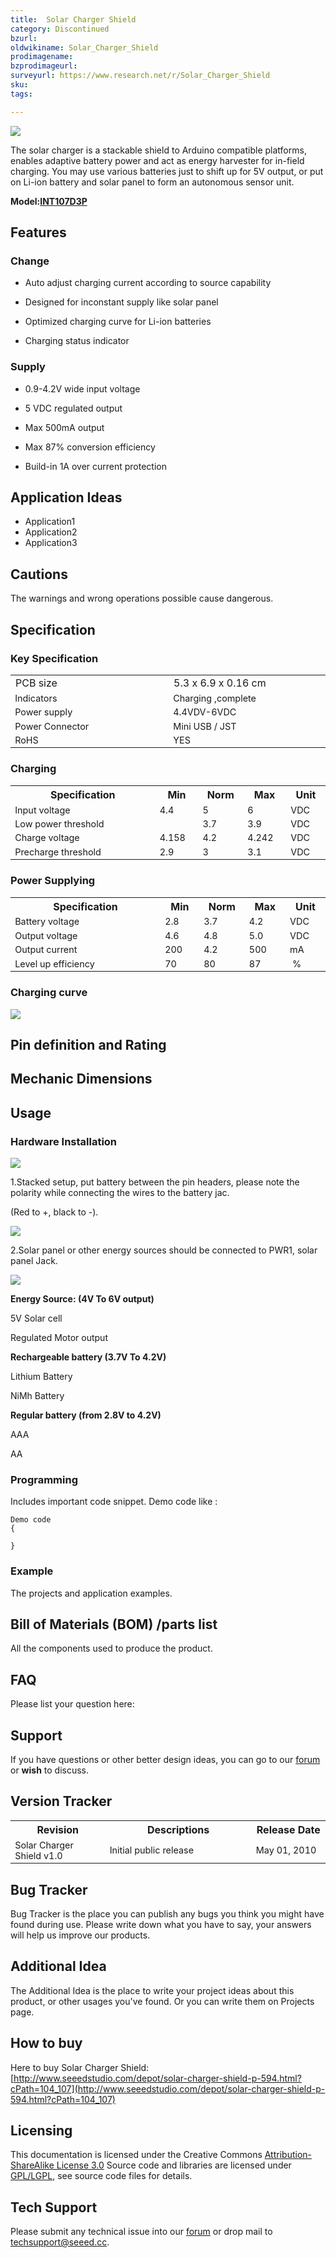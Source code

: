 ```yaml
---
title:  Solar Charger Shield‏‎
category: Discontinued
bzurl:
oldwikiname: Solar_Charger_Shield‏‎
prodimagename:
bzprodimageurl:
surveyurl: https://www.research.net/r/Solar_Charger_Shield
sku:
tags:

---
```


![](https://github.com/SeeedDocument/Solar_Charger_Shield/raw/master/img/Solar-charger-shield.jpg)

The solar charger is a stackable shield to Arduino compatible platforms, enables adaptive battery power and act as energy harvester for in-field charging. You may use various batteries just to shift up for 5V output, or put on Li-ion battery and solar panel to form an autonomous sensor unit.

**Model:[INT107D3P](http://www.seeedstudio.com/depot/solar-charger-shield-p-594.html?cPath=104_107)**



##   Features  

###   Change

*   Auto adjust charging current according to source capability

*   Designed for inconstant supply like solar panel

*   Optimized charging curve for Li-ion batteries

*   Charging status indicator

###   Supply

*   0.9-4.2V wide input voltage

*   5 VDC regulated output

*   Max 500mA output

*   Max 87% conversion efficiency

*   Build-in 1A over current protection

##   Application Ideas  

*   Application1
*   Application2
*   Application3

##   Cautions  

The warnings and wrong operations possible cause dangerous.


##   Specification

###   Key Specification

<table >
<tr>
<td width="400px"> PCB size
</td>
<td width="400px"> 5.3 x 6.9 x 0.16 cm
</td></tr>
<tr style="font-size: 90%">
<td>  Indicators
</td>
<td>  Charging ,complete
</td></tr>
<tr style="font-size: 90%">
<td> Power supply
</td>
<td>4.4VDV-6VDC
</td></tr>
<tr style="font-size: 90%">
<td> Power Connector
</td>
<td> Mini USB / JST
</td></tr>
<tr style="font-size: 90%">
<td> RoHS
</td>
<td> YES
</td></tr></table>

###   Charging

<table >
<tr>
<th>Specification
</th>
<th>Min
</th>
<th>Norm
</th>
<th>Max
</th>
<th>Unit
</th></tr>
<tr style="font-size: 90%">
<td width="600"> Input voltage
</td>
<td width="100">  4.4
</td>
<td width="100">  5
</td>
<td width="100">  6
</td>
<td width="100">  VDC
</td></tr>
<tr style="font-size: 90%">
<td> Low power threshold
</td>
<td>
</td>
<td>  3.7
</td>
<td>  3.9
</td>
<td>  VDC
</td></tr>
<tr style="font-size: 90%">
<td> Charge voltage
</td>
<td>  4.158
</td>
<td>  4.2
</td>
<td>  4.242
</td>
<td>  VDC
</td></tr>
<tr style="font-size: 90%">
<td> Precharge threshold
</td>
<td>  2.9
</td>
<td>  3
</td>
<td>  3.1
</td>
<td>  VDC
</td></tr></table>

###   Power Supplying

<table >
<tr>
<th>Specification
</th>
<th>Min
</th>
<th>Norm
</th>
<th>Max
</th>
<th>Unit
</th></tr>
<tr style="font-size: 90%">
<td width="600"> Battery voltage
</td>
<td width="100">  2.8
</td>
<td width="100">  3.7
</td>
<td width="100">  4.2
</td>
<td width="100">  VDC
</td></tr>
<tr style="font-size: 90%">
<td> Output voltage
</td>
<td>  4.6
</td>
<td>  4.8
</td>
<td>  5.0
</td>
<td>  VDC
</td></tr>
<tr style="font-size: 90%">
<td> Output current
</td>
<td>  200
</td>
<td>  4.2
</td>
<td>  500
</td>
<td>  mA
</td></tr>
<tr style="font-size: 90%">
<td> Level up efficiency
</td>
<td>  70
</td>
<td>  80
</td>
<td>  87
</td>
<td>  %
</td></tr></table>

###   Charging curve

![](https://github.com/SeeedDocument/Solar_Charger_Shield/raw/master/img/Changing-curve.jpg)

##   Pin definition and Rating  

##   Mechanic Dimensions  

##   Usage  

###   Hardware Installation  

![](https://github.com/SeeedDocument/Solar_Charger_Shield/raw/master/img/Solarchange-hardware.jpg)

1.Stacked setup, put battery between the pin headers, please note the polarity while connecting the wires to the battery jac.

(Red to +, black to -).

![](https://github.com/SeeedDocument/Solar_Charger_Shield/raw/master/img/Solarchange-hardware-step1.jpg)

2.Solar panel or other energy sources should be connected to PWR1, solar panel Jack.

![](https://github.com/SeeedDocument/Solar_Charger_Shield/raw/master/img/Solarchange-hardware-step2.jpg)

**Energy Source: (4V To 6V output)**

5V Solar cell

Regulated Motor output

**Rechargeable battery (3.7V To 4.2V)**

Lithium Battery

NiMh Battery

**Regular battery (from 2.8V to 4.2V)**

AAA

AA

</td></tr></table>

###   Programming  

Includes important code snippet.
Demo code like :
```
Demo code
{

}
```
###   Example  

The projects and application examples.

##   Bill of Materials (BOM) /parts list  

All the components used to produce the product.

##   FAQ  

Please list your question here:

##   Support  

If you have questions or other better design ideas, you can go to our [forum](http://www.seeedstudio.com/forum) or **wish** to discuss.

##   Version Tracker  

<table >
<tr>
<th>Revision
</th>
<th>Descriptions
</th>
<th>Release Date
</th></tr>
<tr style="font-size: 90%">
<td width="300"> Solar Charger Shield v1.0
</td>
<td width="500"> Initial public release
</td>
<td width="200"> May 01, 2010
</td></tr></table>

##   Bug Tracker  

Bug Tracker is the place you can publish any bugs you think you might have found during use. Please write down what you have to say, your answers will help us improve our products.

##   Additional Idea  

The Additional Idea is the place to write your project ideas about this product, or other usages you've found. Or you can write them on Projects page.

##   How to buy  

Here to buy Solar Charger Shield: [http://www.seeedstudio.com/depot/solar-charger-shield-p-594.html?cPath=104_107](http://www.seeedstudio.com/depot/solar-charger-shield-p-594.html?cPath=104_107)

##   Licensing  

This documentation is licensed under the Creative Commons [Attribution-ShareAlike License 3.0](http://creativecommons.org/licenses/by-sa/3.0/) Source code and libraries are licensed under [GPL/LGPL](http://www.gnu.org/licenses/gpl.html), see source code files for details.

## Tech Support
Please submit any technical issue into our [forum](http://forum.seeedstudio.com/) or drop mail to techsupport@seeed.cc. 